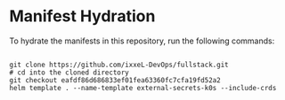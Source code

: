 
# Manifest Hydration

To hydrate the manifests in this repository, run the following commands:

```shell

git clone https://github.com/ixxeL-DevOps/fullstack.git
# cd into the cloned directory
git checkout eafdf86d686833ef01fea63360fc7cfa19fd52a2
helm template . --name-template external-secrets-k0s --include-crds
```